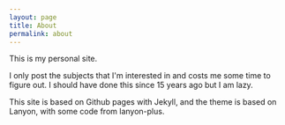 ```yaml
---
layout: page
title: About
permalink: about
---
```


This is my personal site.

I only post the subjects that I'm interested in and costs me some time to figure out. I should have done this since 15 years ago but I am lazy.

This site is based on Github pages with Jekyll, and the theme is based on Lanyon, with some code from lanyon-plus.